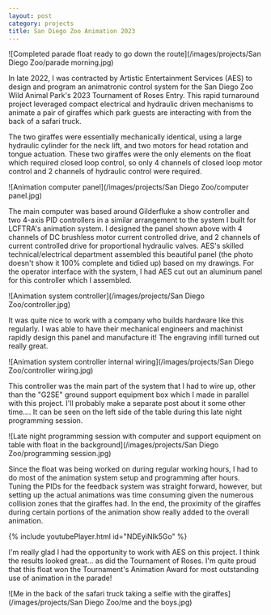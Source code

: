 ```yaml
---
layout: post
category: projects
title: San Diego Zoo Animation 2023
---
```

![Completed parade float ready to go down the route](/images/projects/San Diego Zoo/parade morning.jpg)

In late 2022, I was contracted by Artistic Entertainment Services (AES) to design and program an animatronic control system for the San Diego Zoo Wild Animal Park's 2023 Tournament of Roses Entry. This rapid turnaround project leveraged compact electrical and hydraulic driven mechanisms to animate a pair of giraffes which park guests are interacting with from the back of a safari truck. <!--more-->

The two giraffes were essentially mechanically identical, using a large hydraulic cylinder for the neck lift, and two motors for head rotation and tongue actuation. These two giraffes were the only elements on the float which required closed loop control, so only 4 channels of closed loop motor control and 2 channels of hydraulic control were required. 

![Animation computer panel](/images/projects/San Diego Zoo/computer panel.jpg)

The main computer was based around Gilderfluke a show controller and two 4-axis PID controllers in a similar arrangement to the system I built for LCFTRA's animation system. I designed the panel shown above with 4 channels of DC brushless motor current controlled drive, and 2 channels of current controlled drive for proportional hydraulic valves. AES's skilled technical/electrical department assembled this beautiful panel (the photo doesn't show it 100% complete and tidied up) based on my drawings. For the operator interface with the system, I had AES cut out an aluminum panel for this controller which I assembled.

![Animation system controller](/images/projects/San Diego Zoo/controller.jpg)

It was quite nice to work with a company who builds hardware like this regularly. I was able to have their mechanical engineers and machinist rapidly design this panel and manufacture it! The engraving infill turned out really great.

![Animation system controller internal wiring](/images/projects/San Diego Zoo/controller wiring.jpg)

This controller was the main part of the system that I had to wire up, other than the "G2SE" ground support equipment box which I made in parallel with this project. I'll probably make a separate post about it some other time.... It can be seen on the left side of the table during this late night programming session.

![Late night programming session with computer and support equipment on table with float in the background](/images/projects/San Diego Zoo/programming session.jpg)

Since the float was being worked on during regular working hours, I had to do most of the animation system setup and programming after hours. Tuning the PIDs for the feedback system was straight forward, however, but setting up the actual animations was time consuming given the numerous collision zones that the giraffes had. In the end, the proximity of the giraffes during certain portions of the animation show really added to the overall animation.

{% include youtubePlayer.html id="NDEyiNIk5Go" %}

I'm really glad I had the opportunity to work with AES on this project. I think the results looked great... as did the Tournament of Roses. I'm quite proud that this float won the Tournament's Animation Award for most outstanding use of animation in the parade!

![Me in the back of the safari truck taking a selfie with the giraffes](/images/projects/San Diego Zoo/me and the boys.jpg)
